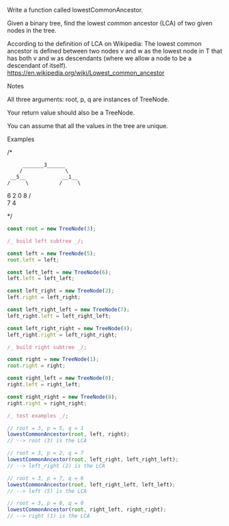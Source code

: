 Write a function called lowestCommonAncestor.

Given a binary tree, find the lowest common ancestor (LCA) of two given nodes in the tree.

According to the definition of LCA on Wikipedia:
The lowest common ancestor is defined between two nodes v and w as the lowest node in T that has both v and w as descendants (where we allow a node to be a descendant of itself).
https://en.wikipedia.org/wiki/Lowest_common_ancestor

Notes

All three arguments: root, p, q are instances of TreeNode.

Your return value should also be a TreeNode.

You can assume that all the values in the tree are unique.

Examples

/\*

         _______3______
        /              \
     __5__            __1__
    /     \          /     \

6 2 0 8
/ \
 7 4

\*/

```js
const root = new TreeNode(3);

/_ build left subtree _/;

const left = new TreeNode(5);
root.left = left;

const left_left = new TreeNode(6);
left.left = left_left;

const left_right = new TreeNode(2);
left.right = left_right;

const left_right_left = new TreeNode(7);
left_right.left = left_right_left;

const left_right_right = new TreeNode(4);
left_right.right = left_right_right;

/_ build right subtree _/;

const right = new TreeNode(1);
root.right = right;

const right_left = new TreeNode(0);
right.left = right_left;

const right_right = new TreeNode(8);
right.right = right_right;

/_ test examples _/;

// root = 3, p = 5, q = 1
lowestCommonAncestor(root, left, right);
// --> root (3) is the LCA

// root = 3, p = 2, q = 7
lowestCommonAncestor(root, left_right, left_right_left);
// --> left_right (2) is the LCA

// root = 3, p = 7, q = 6
lowestCommonAncestor(root, left_right_left, left_left);
// --> left (5) is the LCA

// root = 3, p = 8, q = 0
lowestCommonAncestor(root, right_left, right_right);
// --> right (1) is the LCA
```
